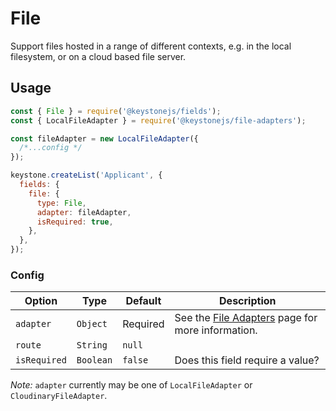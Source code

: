 <!--[meta]
section: api
subSection: field-types
title: File
[meta]-->

# File

Support files hosted in a range of different contexts, e.g. in the local filesystem, or on a cloud based file server.

## Usage

```js
const { File } = require('@keystonejs/fields');
const { LocalFileAdapter } = require('@keystonejs/file-adapters');

const fileAdapter = new LocalFileAdapter({
  /*...config */
});

keystone.createList('Applicant', {
  fields: {
    file: {
      type: File,
      adapter: fileAdapter,
      isRequired: true,
    },
  },
});
```

### Config

| Option       | Type      | Default  | Description                                                                                            |
| ------------ | --------- | -------- | ------------------------------------------------------------------------------------------------------ |
| `adapter`    | `Object`  | Required | See the [File Adapters](/keystonejs/file-adapters/) page for more information. |
| `route`      | `String`  | `null`   |                                                                                                        |
| `isRequired` | `Boolean` | `false`  | Does this field require a value?                                                                       |

_Note:_ `adapter` currently may be one of `LocalFileAdapter` or `CloudinaryFileAdapter`.
